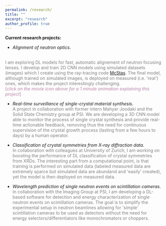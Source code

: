 ```yaml
---
permalink: /research/
title: ""
excerpt: "research"
author_profile: true
---
```




**Current research projects:** 


- _Alignment of neutron optics_.  [<i class="fas fa-fw fa-video" aria-hidden="true"></i>](https://drive.google.com/file/d/14YZKxwzTCA2Qw2MnRpMon2S01l2rFRu6/view?usp=sharing 'short intro movie on neutron optics alignment with DL')
<!-- [<i class="fas fa-fw fa-video" aria-hidden="true"></i>]({% link _pages/adl_movie.md %}) -->
<br> <span style="color:gray">I am exploring DL models for fast, automatic alignement of neutron focusing lenses. 
I develop and train 2D CNN models using simulated datasets (images) which I create using the ray-tracing code <a href="https://www.mcstas.org">McStas</a>.
The final model, although trained on simulated images, is deployed on measured (i.e. 'real') ones, which makes the project interestingly challenging.</span>
<br><span style="color:#b784a7">[_click on the movie icon above for a 1 minute animation explaining this project_]</span>

- _Real-time surveillance of single-crystal material synthesis_.<br>
<span style="color:gray"> A project in collaboration with former intern Mahyar Joodaki and the Solid State Chemistry group at PSI. We are developing a 3D CNN model able to  monitor the process of single crystal synthesis and provide real-time actionable feedback, removing thus the need for continuous supervision of the crystal growth process (lasting from a few hours to days) by a human operator. </span>

- _Classification of crystal symmetries  from X-ray diffraction data_. <br>
<span style="color:gray">In collaboration with colleagues at University of Zurich, I am working on boosting the performance of DL classification of crystal symmetries  from XRDs.
The interesting part from a computational point, is that training is performed on simulated data (labeled measured data are extremely sparce but simulated data are abundand and 'easily' created), yet the model is then deployed on measured data.</span> 


- _Wavelength prediction of single neutron events on scintillation cameras_.<br>
<span style="color:gray">In collaboration with the Imaging Group at PSI, I am developing a DL-based software for detection and energy characterization of single neutron events on scintillation cameras. The goal is to simplify the experimental setup in neutron beamlines allowing for 'simple' scintillation cameras to be used as detectors without the need for energy selectors/differentiators like monochromators or choppers.</span>


 



